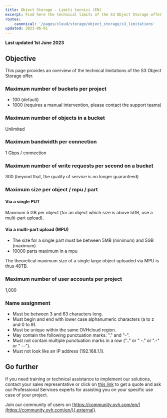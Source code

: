 ```yaml
---
title: Object Storage - Limiti tecnici (EN)
excerpt: Find here the technical limits of the S3 Object Storage offer
routes:
    canonical: '/pages/cloud/storage/object_storage/s3_limitations'
updated: 2023-06-01
---
```


**Last updated 1st June 2023**

## Objective

This page provides an overview of the technical limitations of the S3 Object Storage offer.

### Maximum number of buckets per project

- 100 (default)
- 1000 (requires a manual intervention, please contact the support teams)

### Maximum number of objects in a bucket

Unlimited

### Maximum bandwidth per connection

1 Gbps / connection

### Maximum number of write requests per second on a bucket

300 (beyond that, the quality of service is no longer guaranteed)

### Maximum size per object / mpu / part

#### Via a single PUT

Maximum 5 GB per object (for an object which size is above 5GB, use a multi-part upload).

#### Via a multi-part upload (MPU)

- The size for a single part must be between 5MB (minimum) and 5GB (maximum)
- 10000 parts maximum in a mpu

The theoretical maximum size of a single large object uploaded via MPU is thus 48TB.

### Maximum number of user accounts per project

1,000

### Name assignment

- Must be between 3 and 63 characters long.
- Must begin and end with lower case alphanumeric characters (a to z and 0 to 9).
- Must be unique within the same OVHcloud region.
- May contain the following punctuation marks: "." and "-".
- Must not contain multiple punctuation marks in a row (".." or " -." or ".-" or " --").
- Must not look like an IP address (192.168.1.1).

## Go further

If you need training or technical assistance to implement our solutions, contact your sales representative or click on [this link](https://www.ovhcloud.com/it/professional-services/) to get a quote and ask our Professional Services experts for assisting you on your specific use case of your project.

Join our community of users on [https://community.ovh.com/en/](https://community.ovh.com/en/){.external}.
